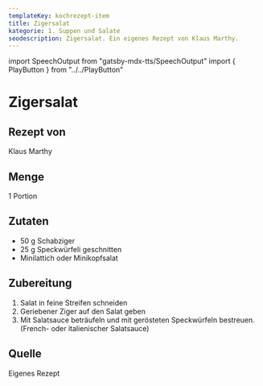 ```yaml
---
templateKey: kochrezept-item
title: Zigersalat
kategorie: 1. Suppen und Salate
seodescription: Zigersalat. Ein eigenes Rezept von Klaus Marthy.
---
```

import SpeechOutput from "gatsby-mdx-tts/SpeechOutput"
import { PlayButton } from "../../PlayButton"

<SpeechOutput id="kochrezept-klaus-marthy-zigersalat" customPlayButton={PlayButton}>

# Zigersalat

## Rezept von

Klaus Marthy

## Menge

1 Portion


## Zutaten

* 50 g Schabziger
* 25 g Speckwürfeli geschnitten 
* Minilattich oder Minikopfsalat

## Zubereitung

1. Salat in feine Streifen schneiden  
2. Geriebener Ziger auf den Salat geben 
3. Mit Salatsauce beträufeln und mit gerösteten Speckwürfeln bestreuen. 
(French- oder italienischer Salatsauce) 

## Quelle

Eigenes Rezept
</SpeechOutput>